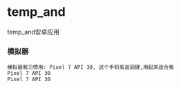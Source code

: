 # temp_and
temp_and安卓应用

### 模拟器

```wiki
模拟器我习惯用: Pixel 7 API 30, 这个手机有返回键,用起来适合我
Pixel 7 API 30
Pixel 7 API 30
```

